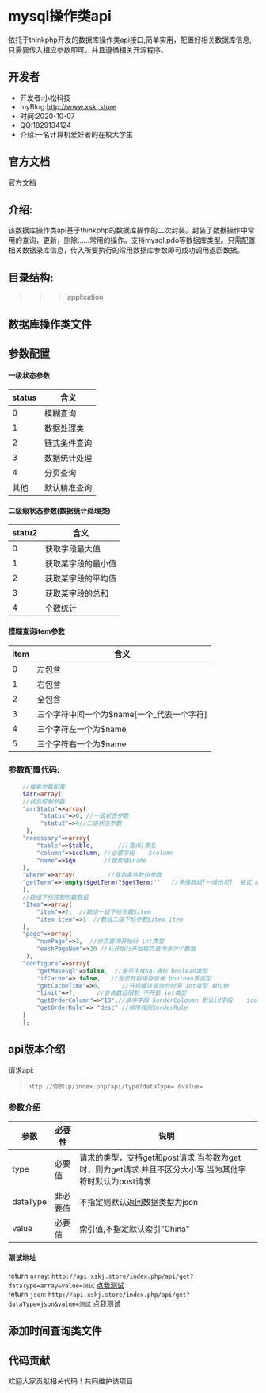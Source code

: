 # mysql操作类api
依托于thinkphp开发的数据库操作类api接口,简单实用，配置好相关数据库信息,只需要传入相应参数即可。并且遵循相关开源程序。<br>
## 开发者<br>
* 开发者:小松科技
* myBlog:http://www.xskj.store
* 时间:2020-10-07
* QQ:1829134124
* 介绍:一名计算机爱好者的在校大学生
## 官方文档<br>
[官方文档](http://www.xskj.store)
## 介绍:<br>
该数据库操作类api基于thinkphp的数据库操作的二次封装。封装了数据操作中常用的查询，更新，删除……常用的操作。支持mysql,pdo等数据库类型。只需配置相关数据录库信息，传入所要执行的常用数据库参数即可成功调用返回数据。
## 目录结构:<br>
>>>application
## 数据库操作类文件<br>

## 参数配置<br>
#### 一级状态参数
 |status|含义|
  |---|---|
  |0|模糊查询|
   |1|数据处理类|
|2|链式条件查询|
|3|数据统计处理|
|4|分页查询|
|其他|默认精准查询|
#### 二级级状态参数(数据统计处理类)
|statu2|含义|
  |---|---|
  |0|获取字段最大值|
   |1|获取某字段的最小值|
|2|获取某字段的平均值|
|3|获取某字段的总和|
|4|个数统计|
#### 模糊查询item参数
|item|含义|
  |---|---|
  |0|左包含|
   |1|右包含|
|2|全包含|
|3|三个字符中间一个为$name[一个_代表一个字符]|
|4|三个字符左一个为$name|
|5|三个字符右一个为$name|

### 参数配置代码:
```php
    //搜索参数配置
    $arr=array(
    //状态控制参数
    "arrStatu"=>array(
         "status"=>0, //一级状态参数
         "statu2"=>4//二级状态参数
     ),
    "necessary"=>array(
        "table"=>$table,       //[查询]表名
        "column"=>$column, //必要字段    $column
        "name"=>$qu        //搜索值$name
    ),
    "where"=>array(         //查询条件数组参数
    "getTerm"=>!empty($getTerm)?$getTerm:''   //多维数组[一维也可]  格式:array([字段1=>值1],[字段2=>值2]…) 如果为空默认采用         {$column=>$name}一维单条件查询
    ),
    //数组下标控制参数数组
    "Item"=>array(
        "item"=>2,  //数组一级下标参数$item
        "item_item"=>1  //数组二级下标参数$item_item
    ),
    "page"=>array(
        "numPage"=>1,  //分页查询开始行 int类型
        "eachPageNum"=>20 //从开始行开始每页查询多少个数据
     ),
    "configure"=>array(
        "getMakeSql"=>false,  //是否生成sql语句 boolean类型
        "ifCache"=> false,   //是否开启缓存查询 boolean累类型
        "getCacheTime"=>6,      //开启缓存查询的时间 int类型 单位秒
        "limit"=>7,      //查询数目限制 不开启 int类型
        "getOrderColumn"=>"ID",//排序字段 $orderColoumn 默认id字段    $column=>$name
        "getOrderRule"=> "desc" //排序规则$orderRule
    )
    );
```
## api版本介绍<br>
请求api:
>`http://你的ip/index.php/api/type?dataType= &value= `

### 参数介绍<br>

|参数|必要性|说明|
  |---|---|---|
  |type|必要值|请求的类型，支持get和post请求.当参数为get时，则为get请求.并且不区分大小写.当为其他字符时默认为post请求|
   |dataType|非必要值|不指定则默认返回数据类型为json|
|value|必要值|索引值,不指定默认索引"China"|


#### 测试地址<br>
return `array`:
`http://api.xskj.store/index.php/api/get?dataType=array&value=测试`
[点我测试](http://api.xskj.store/index.php/api/get?dataType=array&value=测试)
<br>return `json`:
`http://api.xskj.store/index.php/api/get?dataType=json&value=测试`
[点我测试](http://api.xskj.store/index.php/api/get?dataType=json&value=测试)
## 添加时间查询类文件

## 代码贡献<br>
欢迎大家贡献相关代码！共同维护该项目



